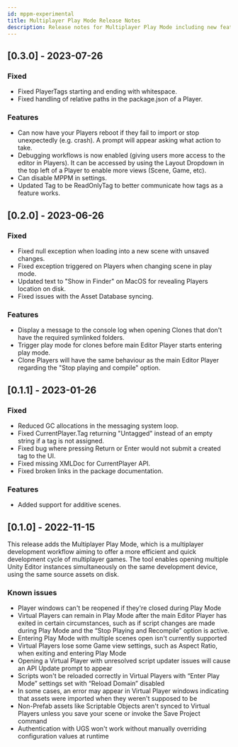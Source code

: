 ```yaml
---
id: mppm-experimental
title: Multiplayer Play Mode Release Notes
description: Release notes for Multiplayer Play Mode including new features, updates, bug fixes, and known issues.
---
```


## [0.3.0] - 2023-07-26

### Fixed

- Fixed PlayerTags starting and ending with whitespace.
- Fixed handling of relative paths in the package.json of a Player.

### Features

- Can now have your Players reboot if they fail to import or stop unexpectedly (e.g. crash). A prompt will appear asking what action to take.
- Debugging workflows is now enabled (giving users more access to the editor in Players). It can be accessed by using the Layout Dropdown in the top left of a Player to enable more views (Scene, Game, etc).
- Can disable MPPM in settings.
- Updated Tag to be ReadOnlyTag to better communicate how tags as a feature works.

## [0.2.0] - 2023-06-26

### Fixed

* Fixed null exception when loading into a new scene with unsaved changes.
* Fixed exception triggered on Players when changing scene in play mode.
* Updated text to "Show in Finder" on MacOS for revealing Players location on disk.
* Fixed issues with the Asset Database syncing.

### Features

* Display a message to the console log when opening Clones that don't have the required symlinked folders.
* Trigger play mode for clones before main Editor Player starts entering play mode.
* Clone Players will have the same behaviour as the main Editor Player regarding the "Stop playing and compile" option.
 
## [0.1.1] - 2023-01-26

### Fixed

- Reduced GC allocations in the messaging system loop.
- Fixed CurrentPlayer.Tag returning "Untagged" instead of an empty string if a tag is not assigned.
- Fixed bug where pressing Return or Enter would not submit a created tag to the UI.
- Fixed missing XMLDoc for CurrentPlayer API.
- Fixed broken links in the package documentation.

### Features

* Added support for additive scenes.

## [0.1.0] - 2022-11-15

This release adds the Multiplayer Play Mode, which is a multiplayer development workflow aiming to offer a more efficient and quick development cycle of multiplayer games. The tool enables opening multiple Unity Editor instances simultaneously on the same development device, using the same source assets on disk.

### Known issues

* Player windows can't be reopened if they're closed during Play Mode
* Virtual Players can remain in Play Mode after the main Editor Player has exited in certain circumstances, such as if script changes are made during Play Mode and the “Stop Playing and Recompile” option is active.
* Entering Play Mode with multiple scenes open isn't currently supported
* Virtual Players lose some Game view settings, such as Aspect Ratio, when exiting and entering Play Mode
* Opening a Virtual Player with unresolved script updater issues will cause an API Update prompt to appear
* Scripts won't be reloaded correctly in Virtual Players with “Enter Play Mode” settings set with “Reload Domain” disabled
* In some cases, an error may appear in Virtual Player windows indicating that assets were imported when they weren't supposed to be
* Non-Prefab assets like Scriptable Objects aren't synced to Virtual Players unless you save your scene or invoke the Save Project command
* Authentication with UGS won't work without manually overriding configuration values at runtime